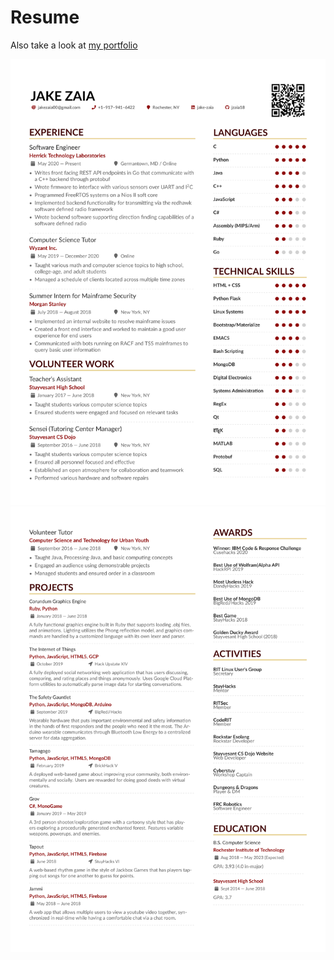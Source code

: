 # Resume
Also take a look at [my portfolio](https://github.com/jzaia18/Major-Projects)


![Resume Page 0](./resume-0.png)
![Resume Page 1](./resume-1.png)
